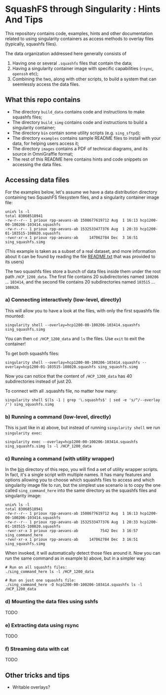 
# SquashFS through Singularity : Hints And Tips

This repository contains code, examples, hints and other documentation
related to using singularity containers as access methods to overlay
files (typically, squashfs files).

The data organization addressed here generally consists of

1. Having one or several `.squashfs` files that contain the data;
2. Having a singularity container image with specific capabilities (`rsync`, `openssh` etc);
3. Combining the two, along with other scripts, to build a system that can seemlessly access the data files.

## What this repo contains

* The directory `build_data` contains code and instructions to make squashfs files;
* The directory `build_simg` contains code and instructions to build a singularity container;
* The directory `bin` contain some utility scripts (e.g. `sing_sftpd`);
* The directory `examples` contains sample README files to install with your data, for helping users access it;
* The directory `images` contains a PDF of technical diagrams, and its source in OmniGraffle format;
* The rest of this README here contains hints and code snippets on accessing the data files.

## Accessing data files

For the examples below, let's assume we have a data distribution directory
containing two SquashFS filesystem files, and a singularity container image
file:

```
unix% ls -l
total 83068518941
-rw-r--r-- 1 prioux rpp-aevans-ab 1508677619712 Aug  1 16:13 hcp1200-00-100206-103414.squashfs
-rw-r--r-- 1 prioux rpp-aevans-ab 1532533477376 Aug  1 20:33 hcp1200-01-103515-108020.squashfs
-rwxr-xr-x 1 prioux rpp-aevans-ab     147062784 Dec  3 16:51 sing_squashfs.simg
```

(This example is taken as a subset of a real dataset, and more information about it can
be found by reading the file [README.txt](examples/hcp_1200_README.txt) that was provided
to its users)

The two squashfs files store a bunch of data files inside them under the root path `/HCP_1200_data`. The first file
contains 20 subdirectories named `100206` ... `103414`, and the second file contains 20 subdirectories
named `103515` ... `108020`.

### a) Connecting interactively (low-level, directly)

This will allow you to have a look at the files, with only the first squashfs file mounted:

```
singularity shell --overlay=hcp1200-00-100206-103414.squashfs sing_squashfs.simg
```

You can then `cd /HCP_1200_data` and `ls` the files. Use `exit` to exit the container!

To get both squashfs files:

```
singularity shell --overlay=hcp1200-00-100206-103414.squashfs --overlay=hcp1200-01-103515-108020.squashfs sing_squashfs.simg
```

Now you can notice that the content of `/HCP_1200_data` has 40 subdirectories instead of just 20.

To connect with all .squashfs file, no matter how many:

```
singularity shell $(ls -1 | grep '\.squashfs$' | sed -e 's/^/--overlay /') sing_squashfs.simg
```

### b) Running a command (low-level, directly)

This is just like in a) above, but instead of running `singularity shell` we run `singularity exec`:

```
singularity exec --overlay=hcp1200-00-100206-103414.squashfs sing_squashfs.simg ls -l /HCP_1200_data
```

### c) Running a command (with utility wrapper)

In the [bin](bin) directory of this repo, you will find a set of utility wrapper
scripts. In fact, it's a single script with multiple names. It has many features
and options allowing you to choose which squashfs files to access and which singularity
image file to run, but the simplest use scenario is to copy the one called `sing_command_here`
into the same directory as the squashfs files and singularity image:

```
unix% ls -l
total 83068518941
-rw-r--r-- 1 prioux rpp-aevans-ab 1508677619712 Aug  1 16:13 hcp1200-00-100206-103414.squashfs
-rw-r--r-- 1 prioux rpp-aevans-ab 1532533477376 Aug  1 20:33 hcp1200-01-103515-108020.squashfs
-rwxr-xr-x 3 prioux rpp-aevans-ab          7542 Dec  3 16:57 sing_command_here
-rwxr-xr-x 1 prioux rpp-aevans-ab     147062784 Dec  3 16:51 sing_squashfs.simg
```

When invoked, it will automatically detect those files around it. Now you can run
the same command as in example b) above, but in a simpler way:

```
# Run on all squashfs files:
./sing_command_here ls -l /HCP_1200_data

# Run on just one squashfs file:
./sing_command_here -O hcp1200-00-100206-103414.squashfs ls -l /HCP_1200_data
```

### d) Mounting the data files using sshfs

TODO

### e) Extracting data using rsync

TODO

### f) Streaming data with cat

TODO

## Other tricks and tips

* Writable overlays?

